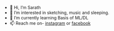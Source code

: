 - 👋 Hi, I’m Sarath
- 👀 I’m interested in sketching, music and sleeping.
- 🌱 I’m currently learning Basis of ML/DL
- 📫 Reach me on- [instagram](https://www.instagram.com/sarathk_dkr/?hl=en) or [facebook](https://www.facebook.com/sarath.kamal.7545)

<!---
Sarath247662/Sarath247662 is a ✨ special ✨ repository because its `README.md` (this file) appears on your GitHub profile.
You can click the Preview link to take a look at your changes.
--->

